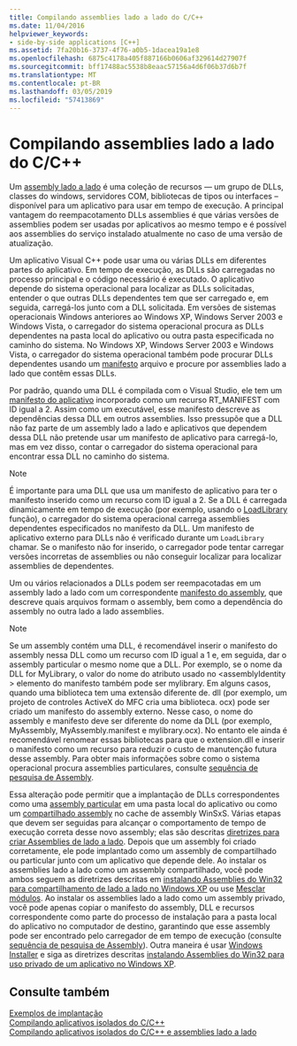 ```yaml
---
title: Compilando assemblies lado a lado do C/C++
ms.date: 11/04/2016
helpviewer_keywords:
- side-by-side applications [C++]
ms.assetid: 7fa20b16-3737-4f76-a0b5-1dacea19a1e8
ms.openlocfilehash: 6875c4178a405f887166b0606af329614d27907f
ms.sourcegitcommit: bff17488ac5538b8eaac57156a4d6f06b37d6b7f
ms.translationtype: MT
ms.contentlocale: pt-BR
ms.lasthandoff: 03/05/2019
ms.locfileid: "57413869"
---
```

# <a name="building-cc-side-by-side-assemblies"></a>Compilando assemblies lado a lado do C/C++

Um [assembly lado a lado](/windows/desktop/SbsCs/about-side-by-side-assemblies-) é uma coleção de recursos — um grupo de DLLs, classes do windows, servidores COM, bibliotecas de tipos ou interfaces – disponível para um aplicativo para usar em tempo de execução. A principal vantagem do reempacotamento DLLs assemblies é que várias versões de assemblies podem ser usadas por aplicativos ao mesmo tempo e é possível aos assemblies do serviço instalado atualmente no caso de uma versão de atualização.

Um aplicativo Visual C++ pode usar uma ou várias DLLs em diferentes partes do aplicativo. Em tempo de execução, as DLLs são carregadas no processo principal e o código necessário é executado. O aplicativo depende do sistema operacional para localizar as DLLs solicitadas, entender o que outras DLLs dependentes tem que ser carregado e, em seguida, carregá-los junto com a DLL solicitada. Em versões de sistemas operacionais Windows anteriores ao Windows XP, Windows Server 2003 e Windows Vista, o carregador do sistema operacional procura as DLLs dependentes na pasta local do aplicativo ou outra pasta especificada no caminho do sistema. No Windows XP, Windows Server 2003 e Windows Vista, o carregador do sistema operacional também pode procurar DLLs dependentes usando um [manifesto](/windows/desktop/sbscs/manifests) arquivo e procure por assemblies lado a lado que contêm essas DLLs.

Por padrão, quando uma DLL é compilada com o Visual Studio, ele tem um [manifesto do aplicativo](/windows/desktop/SbsCs/application-manifests) incorporado como um recurso RT_MANIFEST com ID igual a 2. Assim como um executável, esse manifesto descreve as dependências dessa DLL em outros assemblies. Isso pressupõe que a DLL não faz parte de um assembly lado a lado e aplicativos que dependem dessa DLL não pretende usar um manifesto de aplicativo para carregá-lo, mas em vez disso, contar o carregador do sistema operacional para encontrar essa DLL no caminho do sistema.

> [!NOTE]
> É importante para uma DLL que usa um manifesto de aplicativo para ter o manifesto inserido como um recurso com ID igual a 2. Se a DLL é carregada dinamicamente em tempo de execução (por exemplo, usando o [LoadLibrary](/windows/desktop/api/libloaderapi/nf-libloaderapi-loadlibrarya) função), o carregador do sistema operacional carrega assemblies dependentes especificados no manifesto da DLL. Um manifesto de aplicativo externo para DLLs não é verificado durante um `LoadLibrary` chamar. Se o manifesto não for inserido, o carregador pode tentar carregar versões incorretas de assemblies ou não conseguir localizar para localizar assemblies de dependentes.

Um ou vários relacionados a DLLs podem ser reempacotadas em um assembly lado a lado com um correspondente [manifesto do assembly](/windows/desktop/SbsCs/assembly-manifests), que descreve quais arquivos formam o assembly, bem como a dependência do assembly no outra lado a lado assemblies.

> [!NOTE]
> Se um assembly contém uma DLL, é recomendável inserir o manifesto do assembly nessa DLL como um recurso com ID igual a 1 e, em seguida, dar o assembly particular o mesmo nome que a DLL. Por exemplo, se o nome da DLL for MyLibrary, o valor do nome do atributo usado no \<assemblyIdentity > elemento do manifesto também pode ser mylibrary. Em alguns casos, quando uma biblioteca tem uma extensão diferente de. dll (por exemplo, um projeto de controles ActiveX do MFC cria uma biblioteca. ocx) pode ser criado um manifesto do assembly externo. Nesse caso, o nome do assembly e manifesto deve ser diferente do nome da DLL (por exemplo, MyAssembly, MyAssembly.manifest e mylibrary.ocx). No entanto ele ainda é recomendável renomear essas bibliotecas para que o extension.dll e inserir o manifesto como um recurso para reduzir o custo de manutenção futura desse assembly. Para obter mais informações sobre como o sistema operacional procura assemblies particulares, consulte [sequência de pesquisa de Assembly](/windows/desktop/SbsCs/assembly-searching-sequence).

Essa alteração pode permitir que a implantação de DLLs correspondentes como uma [assembly particular](/windows/desktop/Msi/private-assemblies) em uma pasta local do aplicativo ou como um [compartilhado assembly](/windows/desktop/Msi/shared-assemblies) no cache de assembly WinSxS. Várias etapas que devem ser seguidas para alcançar o comportamento de tempo de execução correta desse novo assembly; elas são descritas [diretrizes para criar Assemblies de lado a lado](/windows/desktop/SbsCs/guidelines-for-creating-side-by-side-assemblies). Depois que um assembly foi criado corretamente, ele pode implantado como um assembly de compartilhado ou particular junto com um aplicativo que depende dele. Ao instalar os assemblies lado a lado como um assembly compartilhado, você pode ambos seguem as diretrizes descritas em [instalando Assemblies do Win32 para compartilhamento de lado a lado no Windows XP](/windows/desktop/Msi/installing-win32-assemblies-for-side-by-side-sharing-on-windows-xp) ou use [Mesclar módulos](/windows/desktop/msi/merge-modules). Ao instalar os assemblies lado a lado como um assembly privado, você pode apenas copiar o manifesto do assembly, DLL e recursos correspondente como parte do processo de instalação para a pasta local do aplicativo no computador de destino, garantindo que esse assembly pode ser encontrado pelo carregador de em tempo de execução (consulte [sequência de pesquisa de Assembly](/windows/desktop/SbsCs/assembly-searching-sequence)). Outra maneira é usar [Windows Installer](/windows/desktop/Msi/windows-installer-portal) e siga as diretrizes descritas [instalando Assemblies do Win32 para uso privado de um aplicativo no Windows XP](/windows/desktop/Msi/installing-win32-assemblies-for-the-private-use-of-an-application-on-windows-xp).

## <a name="see-also"></a>Consulte também

[Exemplos de implantação](../ide/deployment-examples.md)<br/>
[Compilando aplicativos isolados do C/C++](../build/building-c-cpp-isolated-applications.md)<br/>
[Compilando aplicativos isolados do C/C++ e assemblies lado a lado](../build/building-c-cpp-isolated-applications-and-side-by-side-assemblies.md)
